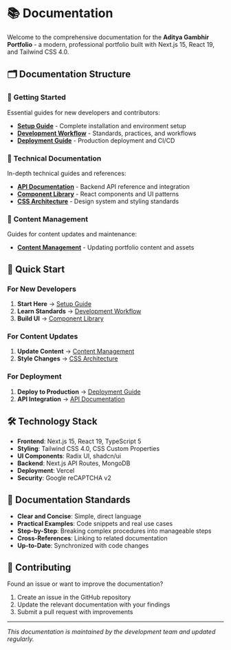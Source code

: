 # 📚 Documentation

Welcome to the comprehensive documentation for the **Aditya Gambhir Portfolio** - a modern, professional portfolio built with Next.js 15, React 19, and Tailwind CSS 4.0.

## 🗂️ Documentation Structure

### 🚀 **Getting Started**

Essential guides for new developers and contributors:

- **[Setup Guide](./getting-started/setup.md)** - Complete installation and environment setup
- **[Development Workflow](./getting-started/development.md)** - Standards, practices, and workflows
- **[Deployment Guide](./getting-started/deployment.md)** - Production deployment and CI/CD

### 🔧 **Technical Documentation**

In-depth technical guides and references:

- **[API Documentation](./technical/api.md)** - Backend API reference and integration
- **[Component Library](./technical/components.md)** - React components and UI patterns
- **[CSS Architecture](./technical/css-architecture.md)** - Design system and styling standards

### 📝 **Content Management**

Guides for content updates and maintenance:

- **[Content Management](./content/management.md)** - Updating portfolio content and assets

## 🎯 Quick Start

### For New Developers

1. **Start Here** → [Setup Guide](./getting-started/setup.md)
2. **Learn Standards** → [Development Workflow](./getting-started/development.md)
3. **Build UI** → [Component Library](./technical/components.md)

### For Content Updates

1. **Update Content** → [Content Management](./content/management.md)
2. **Style Changes** → [CSS Architecture](./technical/css-architecture.md)

### For Deployment

1. **Deploy to Production** → [Deployment Guide](./getting-started/deployment.md)
2. **API Integration** → [API Documentation](./technical/api.md)

## 🛠️ Technology Stack

- **Frontend**: Next.js 15, React 19, TypeScript 5
- **Styling**: Tailwind CSS 4.0, CSS Custom Properties
- **UI Components**: Radix UI, shadcn/ui
- **Backend**: Next.js API Routes, MongoDB
- **Deployment**: Vercel
- **Security**: Google reCAPTCHA v2

## 📖 Documentation Standards

- **Clear and Concise**: Simple, direct language
- **Practical Examples**: Code snippets and real use cases
- **Step-by-Step**: Breaking complex procedures into manageable steps
- **Cross-References**: Linking to related documentation
- **Up-to-Date**: Synchronized with code changes

## 🤝 Contributing

Found an issue or want to improve the documentation?

1. Create an issue in the GitHub repository
2. Update the relevant documentation with your findings
3. Submit a pull request with improvements

---

_This documentation is maintained by the development team and updated regularly._

